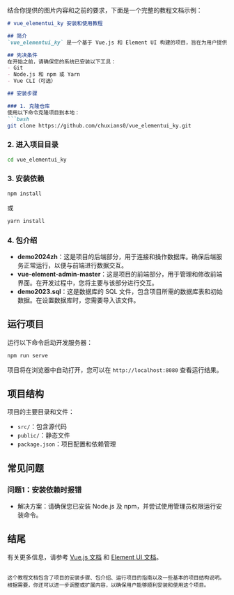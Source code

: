 结合你提供的图片内容和之前的要求，下面是一个完整的教程文档示例：

```markdown
# vue_elementui_ky 安装和使用教程

## 简介
`vue_elementui_ky` 是一个基于 Vue.js 和 Element UI 构建的项目，旨在为用户提供优雅的前端界面组件。本文将指导您如何安装和运行该项目。

## 先决条件
在开始之前，请确保您的系统已安装以下工具：
- Git
- Node.js 和 npm 或 Yarn
- Vue CLI（可选）

## 安装步骤

### 1. 克隆仓库
使用以下命令克隆项目到本地：
```bash
git clone https://github.com/chuxians0/vue_elementui_ky.git
```

### 2. 进入项目目录
```bash
cd vue_elementui_ky
```

### 3. 安装依赖
```bash
npm install
```
或
```bash
yarn install
```

### 4. 包介绍
- **demo2024zh**：这是项目的后端部分，用于连接和操作数据库。确保后端服务正常运行，以便与前端进行数据交互。
- **vue-element-admin-master**：这是项目的前端部分，用于管理和修改前端界面。在开发过程中，您将主要与该部分进行交互。
- **demo2023.sql**：这是数据库的 SQL 文件，包含项目所需的数据库表和初始数据。在设置数据库时，您需要导入该文件。

## 运行项目
运行以下命令启动开发服务器：
```bash
npm run serve
```
项目将在浏览器中自动打开，您可以在 `http://localhost:8080` 查看运行结果。

## 项目结构
项目的主要目录和文件：
- `src/`：包含源代码
- `public/`：静态文件
- `package.json`：项目配置和依赖管理

## 常见问题
### 问题1：安装依赖时报错
- 解决方案：请确保您已安装 Node.js 及 npm，并尝试使用管理员权限运行安装命令。

## 结尾
有关更多信息，请参考 [Vue.js 文档](https://vuejs.org) 和 [Element UI 文档](https://element.eleme.io/#/zh-CN/component/installation)。
```

这个教程文档包含了项目的安装步骤、包介绍、运行项目的指南以及一些基本的项目结构说明。根据需要，你还可以进一步调整或扩展内容，以确保用户能够顺利安装和使用这个项目。
